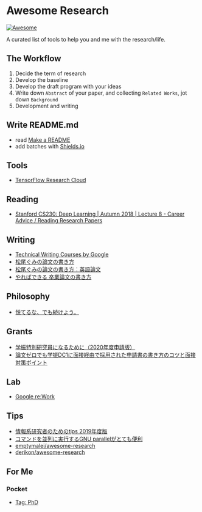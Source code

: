 # Awesome Research

[![Awesome](https://cdn.rawgit.com/sindresorhus/awesome/d7305f38d29fed78fa85652e3a63e154dd8e8829/media/badge.svg)](https://github.com/sindresorhus/awesome)

A curated list of tools to help you and me with the research/life.

## The Workflow

1. Decide the term of research
2. Develop the baseline
3. Develop the draft program with your ideas
4. Write down `Abstract` of your paper, and collecting `Related Works`, jot down `Background`
5. Development and writing

## Write README.md

- read [Make a README](https://www.makeareadme.com/)
- add batches with [Shields.io](https://shields.io/)

## Tools

- [TensorFlow Research Cloud](https://www.tensorflow.org/tfrc)

## Reading

- [Stanford CS230: Deep Learning | Autumn 2018 | Lecture 8 - Career Advice / Reading Research Papers](https://youtu.be/733m6qBH-jI)

## Writing

- [Technical Writing Courses by Google](https://developers.google.com/tech-writing)
- [松尾ぐみの論文の書き方](http://ymatsuo.com/japanese/ronbun_jpn.html)
- [松尾ぐみの論文の書き方：英語論文](http://ymatsuo.com/japanese/ronbun_eng.html)
- [やればできる 卒業論文の書き方](http://www015.upp.so-net.ne.jp/notgeld/sotsuron.html)

## Philosophy

- [慌てるな、でも続けよう。](https://togetter.com/li/1470180)

## Grants

- [学振特別研究員になるために（2020年度申請版）](https://www.slideshare.net/tonets/gakushin2020-135999676)
- [論文ゼロでも学振DC1に面接経由で採用された申請書の書き方のコツと面接対策ポイント](https://ocoshite.me/how-to-get-gakushin-dc1)

## Lab

- [Google re:Work](https://rework.withgoogle.com/)

## Tips
- [情報系研究者のためのtips 2019年度版](https://qiita.com/guicho271828/items/3664aec81f6cc7e8f179)
- [コマンドを並列に実行するGNU parallelがとても便利](http://bicycle1885.hatenablog.com/entry/2014/08/10/143612)
- [emptymalei/awesome-research](https://github.com/emptymalei/awesome-research/blob/master/README.md)
- [derikon/awesome-research](https://github.com/derikon/awesome-research/blob/master/readme.md)

## For Me

### Pocket

- [Tag: PhD](https://app.getpocket.com/tags/phd/all)
